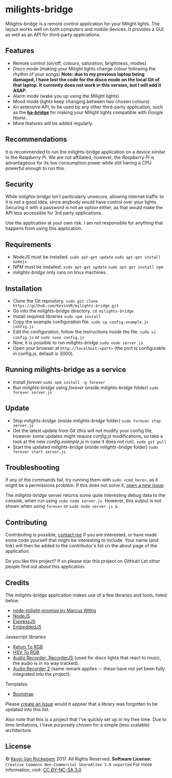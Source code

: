 # milights-bridge

Milights-bridge is a remote control application for your Milight lights. The layout works well on both computers and mobile devices. It provides a GUI as well as an API for third-party applications.

## Features
- Remote control (on/off, colours, saturation, brightness, modes)
- Disco mode (making your Milight lights change colour following the rhythm of your songs)
**Note: due to my previous laptop being damaged, I have lost the code for the disco mode on the local Git of that laptop. It currently does not work in this version, but I will add it ASAP.**
- Alarm mode (wake you up using the Milight lights)
- Mood mode (lights keep changing between two chosen colours)
- An extensive API, to be used by any other third-party application, such as the [**ha-bridge**](https://github.com/bwssytems/ha-bridge) for making your Milight lights compatible with *Google Home*.
- More features will be added regularly.

## Recommendations
It is recommended to run the milights-bridge application on a device similar to the *Raspberry Pi*. We are not affiliated, however, the *Raspberry Pi* is advantageous for its low consumption power while still having a CPU powerful enough to run this.

## Security
While *milights-bridge* isn't particularly unsecure, allowing internet traffic to it is not a good idea, since anybody would have control over your lights. Securing it with a password is not an option either, as that would make the API less accessible for 3rd party applications.

Use the application at your own risk. I am not responsible for anything that happens from using this application.

## Requirements
- *NodeJS* must be installed.
`sudo apt-get update`
`sudo apt-get install nodejs`
- *NPM* must be installed.
`sudo apt-get update`
`sudo apt-get install npm`
- *milights-bridge* only runs on linux machines.

## Installation

- Clone the Git repository.
`sudo git clone https://github.com/KevinVR/milights-bridge.git`
- Go into the *milights-bridge* directory.
`cd milights-bridge`
- Install required libraries
`sudo npm install`
- Copy the example configuration file.
`sudo cp config.example.js config.js`
- Edit the configuration, follow the instructions inside the file.
`sudo vi config.js`
or
`sudo nano config.js`
- Now, it is possible to run *milights-bridge*
`sudo node server.js`
- Open your browser at `http://localhost:<port>` (the port is configurable in config.js, default is *3000*).

## Running milights-bridge as a service
- Install *forever*
`sudo npm install -g forever`
- Run *milights-bridge* using *forever* (inside *milights-bridge* folder)
`sudo forever server.js`

## Update
- Stop *milights-bridge* (inside *milights-bridge* folder)
`sudo forever stop server.js`
- Get the latest update from Git (this will not modify your config file, however some updates might require *config.js* modifications, so take a look at the new *config.example.js* in case it does not run).
`sudo git pull`
- Start the updated *milights-bridge* (inside *milights-bridge* folder)
`sudo forever start server.js`

## Troubleshooting
If any of the commands fail, try running them with `sudo <cmd_here>`, as it might be a permissions problem. If this does not solve it, [open a new issue](https://github.com/KevinVR/milights-bridge/issues/new).

The *milights-bridge* server returns some quite interesting debug data to the console, when run using `sudo node server.js`. However, this output is not shown when using `forever` or `sudo node server.js &`.

## Contributing
Contributing is possible, [contact me](https://github.com/KevinVR/milights-bridge/issues/new) if you are interested, or have made some code yourself that might be interesting to include. Your name (and link) will then be added to the contributor's list on the about page of the application.

Do you like this project? If so please star this project on GitHub! Let other people find out about this application.

## Credits
The *milights-bridge* application makes use of a few libraries and tools, listed below.

- [node-milight-promise by Marcus Wittig](https://github.com/mwittig/node-milight-promise)
- [NodeJS](https://nodejs.org/)
- [ExpressJS](https://expressjs.com/)
- [EmbeddedJS](http://www.embeddedjs.com/)

Javascript libraries

- [Kelvin To RGB](http://www.tannerhelland.com/4435/convert-temperature-rgb-algorithm-code/)
- [HSV To RGB](http://www.cs.rit.edu/~ncs/color/t_convert.html)
- [Audio Recorder: RecorderJS](https://github.com/mattdiamond/Recorderjs) (used for disco lights that react to music, the audio is in no way tracked).
- [Audio Recorder 2](https://github.com/cwilso/AudioRecorder) (same remark applies -- these have not yet been fully integrated into the project).

Templates
- [Bootstrap](http://getbootstrap.com)

Please [create an issue](https://github.com/KevinVR/milights-bridge/issues/new) would it appear that a library was forgotten to be updated into this list.

Also note that this is a project that I've quickly set up in my free time. Due to time limitations, I have purposely chosen for a simple (less scalable) architecture.

## License
&copy; [Kevin Van Ryckegem](http://signaware.com) 2017. All Rights Reserved.
**Software License:** `Creative Commons Non-Commercial ShareAlike 3.0 unported`
For more information, visit: [CC BY-NC-SA 3.0](https://creativecommons.org/licenses/by-nc-sa/3.0/)
